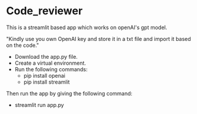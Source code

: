 # Code_reviewer
This is a streamlit based app which works on openAI's gpt model.

"Kindly use you own OpenAI key and store it in a txt file and import it based on the code."

- Download the app.py file.
- Create a virtual environment.
- Run the following commands:
    - pip install openai
  - pip install streamlit

Then run the app by giving the following command:
- streamlit run app.py
